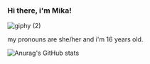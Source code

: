 ### Hi there, i'm Mika!

![giphy (2)](https://user-images.githubusercontent.com/81940210/134061909-a58add4a-75af-474a-815b-499c7eb07c3a.gif)

my pronouns are she/her and i'm 16 years old.

![Anurag's GitHub stats](https://github-readme-stats.vercel.app/api?username=b-arelli&show_icons=true&theme=dark)

<!--
**b-arelli/b-arelli** is a ✨ _special_ ✨ repository because its `README.md` (this file) appears on your GitHub profile.

Here are some ideas to get you started:

- 🔭 I’m currently working on ...
- 🌱 I’m currently learning ...
- 👯 I’m looking to collaborate on ...
- 🤔 I’m looking for help with ...
- 💬 Ask me about ...
- 📫 How to reach me: ...
- 😄 Pronouns: ...
- ⚡ Fun fact: ...
-->
